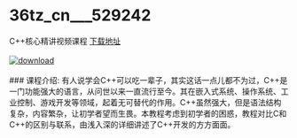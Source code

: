 # 36tz_cn___529242
C++核心精讲视频课程
[下载地址](http://www.36tz.cn/article/529242 "下载地址")
<br/></br>[![download](http://36tz.cn/muke_img/2019_12_356-29-300x223.jpg "下载地址")](http://www.36tz.cn/article/529242 "下载地址")
<br/></br>### 课程介绍:
有人说学会C++可以吃一辈子，其实这话一点儿都不为过，C++是一门功能强大的语言，从问世以来一直流行至今。其在嵌入式系统、操作系统、工业控制、游戏开发等领域，起着无可替代的作用。C++虽然强大，但是语法结构复杂，内容繁杂，让初学者望而生畏。本教程考虑到初学者的困惑，教程对比C和C++的区别与联系，由浅入深的详细讲述了C++开发的方方面面。


 
